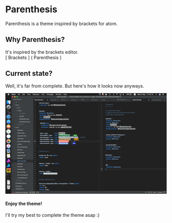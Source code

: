 # Parenthesis
Parenthesis is a theme inspired by brackets for atom.

## Why Parenthesis?
It's inspired by the brackets editor.  
[ Brackets ]  ( Parenthesis )

## Current state?
Well, it's far from complete.
But here's how it looks now anyways.  

<img src="https://github.com/k0626089/parenthesis-ui/raw/master/assets/images/ScreenShot.png" width="700">

#### Enjoy the theme!

I'll try my best to complete the theme asap :)
